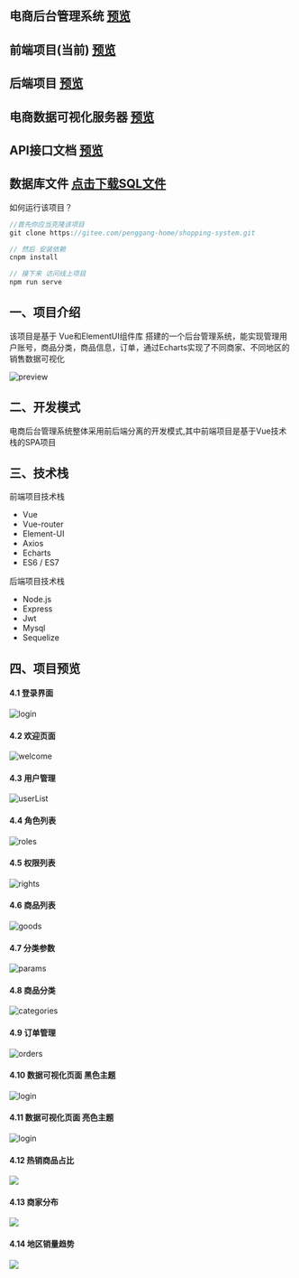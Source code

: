 ## 电商后台管理系统  [预览](http://120.53.120.229:1921/#/login)

## 前端项目(当前)  [预览](https://gitee.com/penggang-home/shopping-system)

## 后端项目 [预览](https://gitee.com/penggang-home/vue_shop_api_server)

## 电商数据可视化服务器 [预览](https://gitee.com/penggang-home/koa_server)

## API接口文档 [预览](./API接口文档.md)

## 数据库文件 [点击下载SQL文件](https://gitee.com/penggang-home/vue_shop_api_server/tree/master/db)
如何运行该项目？
```js
//首先你应当克隆该项目
git clone https://gitee.com/penggang-home/shopping-system.git

// 然后 安装依赖
cnpm install

// 接下来 访问线上项目
npm run serve

```

## 一、项目介绍
  该项目是基于 Vue和ElementUI组件库 搭建的一个后台管理系统，能实现管理用户账号，商品分类，商品信息，订单，通过Echarts实现了不同商家、不同地区的销售数据可视化

  ![preview](./images/preview.png)
## 二、开发模式

电商后台管理系统整体采用前后端分离的开发模式,其中前端项目是基于Vue技术栈的SPA项目

## 三、技术栈

前端项目技术栈
- Vue
- Vue-router
- Element-UI
- Axios
- Echarts
- ES6 / ES7


后端项目技术栈
- Node.js
- Express
- Jwt
- Mysql
- Sequelize

## 四、项目预览

#### 4.1 登录界面
![login](./images/login.png)

#### 4.2 欢迎页面
![welcome](./images/welcome.png)

#### 4.3 用户管理
![userList](./images/userList.png)

#### 4.4 角色列表
![roles](./images/roles.png)

#### 4.5 权限列表
![rights](./images/rights.png)

#### 4.6 商品列表
![goods](./images/goods.png)

#### 4.7 分类参数
![params](./images/params.png)

#### 4.8 商品分类
![categories](./images/categories.png)

#### 4.9 订单管理
![orders](./images/orders.png)

#### 4.10 数据可视化页面 黑色主题
![login](./images/dataViewDark.png)

#### 4.11 数据可视化页面 亮色主题
![login](./images/dataViewLight.png)


#### 4.12 热销商品占比
![](./images/hot.png)

#### 4.13 商家分布
![](./images/map.png)

#### 4.14 地区销量趋势
![](./images/trend.png)

